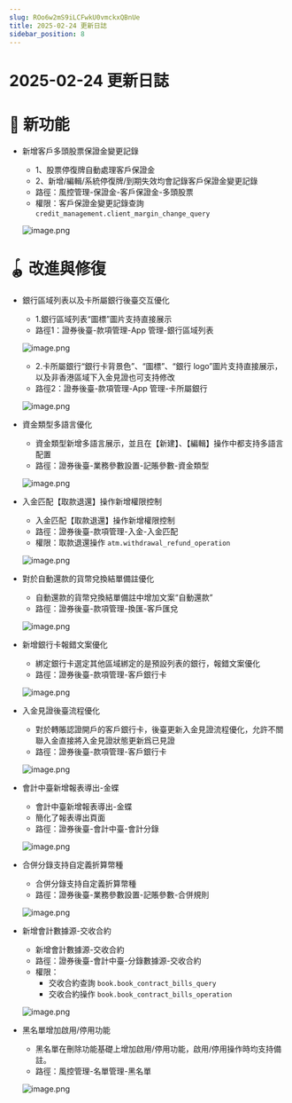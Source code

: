 ```yaml
---
slug: ROo6w2mS9iLCFwkU0vmckxQBnUe
title: 2025-02-24 更新日誌
sidebar_position: 8
---
```



# 2025-02-24 更新日誌


# 🎉 新功能

- 新增客戶多頭股票保證金變更記錄
    - 1、股票停復牌自動處理客戶保證金
    - 2、新增/編輯/系統停復牌/到期失效均會記錄客戶保證金變更記錄
    - 路徑：風控管理-保證金-客戶保證金-多頭股票
    - 權限：客戶保證金變更記錄查詢 `credit_management.client_margin_change_query`

    ![image.png](/assets/41153d4202c60c8f0d3cac4b4b11317d.png)


# 🪀 改進與修復

- 銀行區域列表以及卡所屬銀行後臺交互優化
    - 1.銀行區域列表“圖標”圖片支持直接展示
    - 路徑1：證券後臺-款項管理-App 管理-銀行區域列表

    ![image.png](/assets/fb9d43bea83e8419cc43d4881ba59f72.png)

    - 2.卡所屬銀行“銀行卡背景色”、“圖標”、“銀行 logo”圖片支持直接展示，以及非香港區域下入金見證也可支持修改
    - 路徑2：證券後臺-款項管理-App 管理-卡所屬銀行

    ![image.png](/assets/3235d4b08f4640f347a465e6d504f8a2.png)

- 資金類型多語言優化
    - 資金類型新增多語言展示，並且在【新建】、【編輯】操作中都支持多語言配置
    - 路徑：證券後臺-業務參數設置-記賬參數-資金類型

    ![image.png](/assets/f291380b3626e816250e0f5c6385cbe9.png)

- 入金匹配【取款退還】操作新增權限控制
    - 入金匹配【取款退還】操作新增權限控制
    - 路徑：證券後臺-款項管理-入金-入金匹配
    - 權限：取款退還操作 `atm.withdrawal_refund_operation`

    ![image.png](/assets/a207c85efb8451169db3faf7d92e365f.png)

- 對於自動還款的貨幣兌換結單備註優化
    - 自動還款的貨幣兌換結單備註中增加文案“自動還款”
    - 路徑：證券後臺-款項管理-換匯-客戶匯兌

    ![image.png](/assets/5853a7d8c26c0e55ddf1e7559eda7b53.png)

- 新增銀行卡報錯文案優化
    - 綁定銀行卡選定其他區域綁定的是預設列表的銀行，報錯文案優化
    - 路徑：證券後臺-款項管理-客戶銀行卡

    ![image.png](/assets/c62f77d11b2799f8a4441559d78832f7.png)

- 入金見證後臺流程優化
    - 對於轉賬認證開戶的客戶銀行卡，後臺更新入金見證流程優化，允許不關聯入金直接將入金見證狀態更新爲已見證
    - 路徑：證券後臺-款項管理-客戶銀行卡

    ![image.png](/assets/d99231b0cce73680267b8ce0c48b9b42.png)

- 會計中臺新增報表導出-金蝶
    - 會計中臺新增報表導出-金蝶
    - 簡化了報表導出頁面
    - 路徑：證券後臺-會計中臺-會計分錄

    ![image.png](/assets/83159d1bbc85f7ee48d496df218277b2.png)

- 合併分錄支持自定義折算幣種
    - 合併分錄支持自定義折算幣種
    - 路徑：證券後臺-業務參數設置-記賬參數-合併規則

    ![image.png](/assets/17bc52e90807ce55772420ad5bce3a8a.png)

- 新增會計數據源-交收合約
    - 新增會計數據源-交收合約
    - 路徑：證券後臺-會計中臺-分錄數據源-交收合約
    - 權限：
        - 交收合約查詢 `book.book_contract_bills_query`
        - 交收合約操作 `book.book_contract_bills_operation`

    ![image.png](/assets/fcc6af86c2b3986fde07ebaa9698177c.png)

- 黑名單增加啟用/停用功能
    - 黑名單在刪除功能基礎上增加啟用/停用功能，啟用/停用操作時均支持備註。
    - 路徑：風控管理-名單管理-黑名單

    ![image.png](/assets/b67f95e192af006fe277bf5789f91c99.png)

